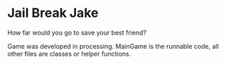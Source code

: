 # Jail Break Jake
How far would you go to save your best friend? 

Game was developed in processing. MainGame is the runnable code, all other files are classes or helper functions. 
